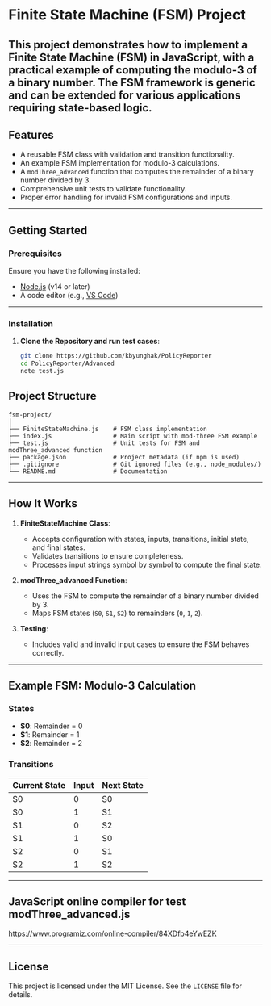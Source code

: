 # Finite State Machine (FSM) Project
This project demonstrates how to implement a **Finite State Machine (FSM)** in JavaScript, with a practical example of computing the **modulo-3 of a binary number**. The FSM framework is generic and can be extended for various applications requiring state-based logic.
---

## Features
- A reusable FSM class with validation and transition functionality.
- An example FSM implementation for modulo-3 calculations.
- A `modThree_advanced` function that computes the remainder of a binary number divided by 3.
- Comprehensive unit tests to validate functionality.
- Proper error handling for invalid FSM configurations and inputs.
---

## Getting Started

### Prerequisites
Ensure you have the following installed:
- [Node.js](https://nodejs.org) (v14 or later)
- A code editor (e.g., [VS Code](https://code.visualstudio.com/))
---

### Installation
1. **Clone the Repository and run test cases**:
   ```bash
   git clone https://github.com/kbyunghak/PolicyReporter
   cd PolicyReporter/Advanced
   note test.js
   ```
   
## Project Structure
```
fsm-project/
│
├── FiniteStateMachine.js    # FSM class implementation
├── index.js                 # Main script with mod-three FSM example
├── test.js                  # Unit tests for FSM and modThree_advanced function
├── package.json             # Project metadata (if npm is used)
├── .gitignore               # Git ignored files (e.g., node_modules/)
└── README.md                # Documentation
```

---

## How It Works

1. **FiniteStateMachine Class**:
   - Accepts configuration with states, inputs, transitions, initial state, and final states.
   - Validates transitions to ensure completeness.
   - Processes input strings symbol by symbol to compute the final state.

2. **modThree_advanced Function**:
   - Uses the FSM to compute the remainder of a binary number divided by 3.
   - Maps FSM states (`S0`, `S1`, `S2`) to remainders (`0`, `1`, `2`).

3. **Testing**:
   - Includes valid and invalid input cases to ensure the FSM behaves correctly.

---

## Example FSM: Modulo-3 Calculation

### States
- **S0**: Remainder = 0
- **S1**: Remainder = 1
- **S2**: Remainder = 2

### Transitions
| Current State | Input | Next State |
|---------------|-------|------------|
| S0            | 0     | S0         |
| S0            | 1     | S1         |
| S1            | 0     | S2         |
| S1            | 1     | S0         |
| S2            | 0     | S1         |
| S2            | 1     | S2         |

---

## JavaScript online compiler for test modThree_advanced.js
https://www.programiz.com/online-compiler/84XDfb4eYwEZK

---

## License
This project is licensed under the MIT License. See the `LICENSE` file for details.



